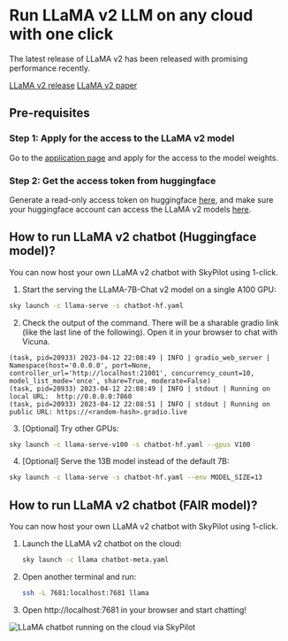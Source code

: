 # Run LLaMA v2 LLM on any cloud with one click

The latest release of LLaMA v2 has been released with promising performance recently.

[LLaMA v2 release](https://github.com/facebookresearch/llama/tree/main)
[LLaMA v2 paper](https://ai.meta.com/research/publications/llama-2-open-foundation-and-fine-tuned-chat-models/)


## Pre-requisites

###  Step 1: Apply for the access to the LLaMA v2 model

Go to the [application page](https://ai.meta.com/resources/models-and-libraries/llama-downloads/) and apply for the access to the model weights.


### Step 2: Get the access token from huggingface

Generate a read-only access token on huggingface [here](https://huggingface.co/settings/token), and make sure your huggingface account can access the LLaMA v2 models [here](https://huggingface.co/meta-llama/Llama-2-7b-chat/tree/main).

## How to run LLaMA v2 chatbot (Huggingface model)?

You can now host your own LLaMA v2 chatbot with SkyPilot using 1-click.

1. Start the serving the LLaMA-7B-Chat v2 model on a single A100 GPU:
```bash
sky launch -c llama-serve -s chatbot-hf.yaml
```
2. Check the output of the command. There will be a sharable gradio link (like the last line of the following). Open it in your browser to chat with Vicuna.
```
(task, pid=20933) 2023-04-12 22:08:49 | INFO | gradio_web_server | Namespace(host='0.0.0.0', port=None, controller_url='http://localhost:21001', concurrency_count=10, model_list_mode='once', share=True, moderate=False)
(task, pid=20933) 2023-04-12 22:08:49 | INFO | stdout | Running on local URL:  http://0.0.0.0:7860
(task, pid=20933) 2023-04-12 22:08:51 | INFO | stdout | Running on public URL: https://<random-hash>.gradio.live
```

3. [Optional] Try other GPUs:
```bash
sky launch -c llama-serve-v100 -s chatbot-hf.yaml --gpus V100
```

4. [Optional] Serve the 13B model instead of the default 7B:
```bash
sky launch -c llama-serve -s chatbot-hf.yaml --env MODEL_SIZE=13
```


## How to run LLaMA v2 chatbot (FAIR model)?

You can now host your own LLaMA v2 chatbot with SkyPilot using 1-click.


1. Launch the LLaMA v2 chatbot on the cloud:

    ```bash
    sky launch -c llama chatbot-meta.yaml
    ```

2. Open another terminal and run:

    ```bash
    ssh -L 7681:localhost:7681 llama
    ```

3. Open http://localhost:7681 in your browser and start chatting!
<img src="https://imgur.com/Ay8sDhG.png" alt="LLaMA chatbot running on the cloud via SkyPilot"/>


